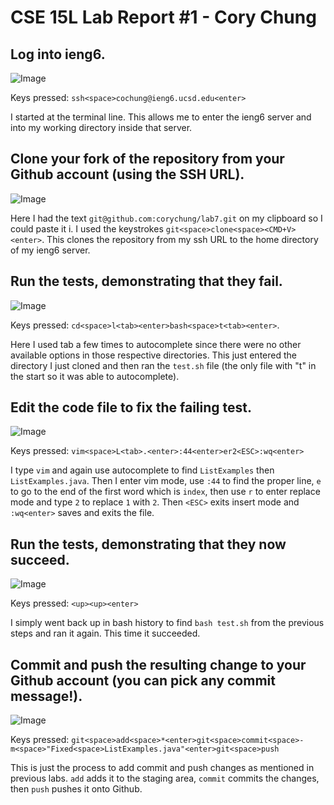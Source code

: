 # CSE 15L Lab Report #1 - Cory Chung


## Log into ieng6.

![Image](ss1.png)

Keys pressed: `ssh<space>cochung@ieng6.ucsd.edu<enter>`

I started at the terminal line. This allows me to enter the ieng6 server and into my working directory inside that server.

## Clone your fork of the repository from your Github account (using the SSH URL).

![Image](ss2.png)

Here I had the text `git@github.com:corychung/lab7.git` on my clipboard so I could paste it i. I used the keystrokes `git<space>clone<space><CMD+V><enter>`. This clones the repository from my ssh URL to the home directory of my ieng6 server. 

## Run the tests, demonstrating that they fail.

![Image](ss3.png)

Keys pressed: `cd<space>l<tab><enter>bash<space>t<tab><enter>`.

Here I used tab a few times to autocomplete since there were no other available options in those respective directories. This just entered the directory I just cloned and then ran the `test.sh` file (the only file with "t" in the start so it was able to autocomplete).

## Edit the code file to fix the failing test.

![Image](ss4.png)

Keys pressed: `vim<space>L<tab>.<enter>:44<enter>er2<ESC>:wq<enter>`

I type `vim` and again use autocomplete to find `ListExamples` then `ListExamples.java`. Then I enter vim mode, use `:44` to find the proper line, `e` to go to the end of the first word which is `index`, then use `r` to enter replace mode and type `2` to replace `1` with `2`. Then `<ESC>` exits insert mode and `:wq<enter>` saves and exits the file.

## Run the tests, demonstrating that they now succeed.

![Image](ss5.png)

Keys pressed: `<up><up><enter>`

I simply went back up in bash history to find `bash test.sh` from the previous steps and ran it again. This time it succeeded.

## Commit and push the resulting change to your Github account (you can pick any commit message!).

![Image](ss6.png)

Keys pressed: `git<space>add<space>*<enter>git<space>commit<space>-m<space>"Fixed<space>ListExamples.java"<enter>git<space>push`

This is just the process to add commit and push changes as mentioned in previous labs. `add` adds it to the staging area, `commit` commits the changes, then `push` pushes it onto Github.